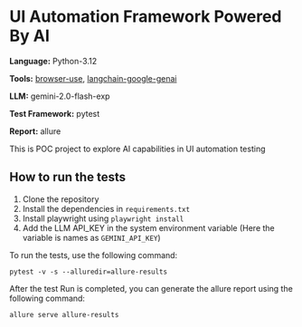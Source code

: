 # **UI Automation Framework Powered By AI**

**Language:** Python-3.12

**Tools:** [browser-use](https://docs.browser-use.com/introduction), [langchain-google-genai](https://pypi.org/project/langchain-google-genai/)

**LLM:** gemini-2.0-flash-exp

**Test Framework:** pytest

**Report:** allure 

This is  POC project to explore AI capabilities in UI automation testing

## How to run the tests

1. Clone the repository
2. Install the dependencies in `requirements.txt`
3. Install playwright using `playwright install`
4. Add the LLM API_KEY in the system environment variable (Here the variable is names as `GEMINI_API_KEY`)

To run the tests, use the following command:

`pytest -v -s --alluredir=allure-results`


After the test Run is completed, you can generate the allure report using the following command:

`allure serve allure-results`


